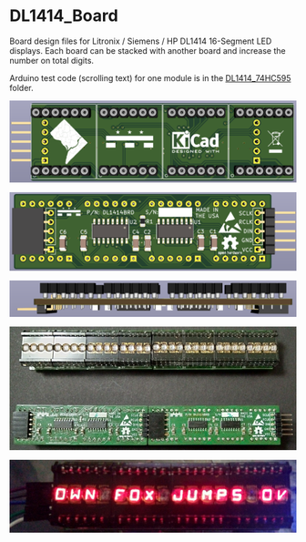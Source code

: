 # DL1414_Board
Board design files for Litronix / Siemens / HP DL1414 16-Segment LED displays.
Each board can be stacked with another board and increase the number on total digits.

Arduino test code (scrolling text) for one module is in the [DL1414_74HC595](https://github.com/dcelectr/DL1414_Board/blob/main/DL1414_74HC595/DL1414_74HC595.ino) folder.

![Image](https://github.com/dcelectr/DL1414_Board/blob/master/DL1414_FRONT.png)

![Image](https://github.com/dcelectr/DL1414_Board/blob/master/DL1414_BACK.png)

![Image](https://github.com/dcelectr/DL1414_Board/blob/master/DL1414_BOTTOM.png)

![Image](https://github.com/dcelectr/DL1414_Board/blob/master/DL1414_stacked.png)

![Image](https://github.com/dcelectr/DL1414_Board/blob/master/DL1414_ON.png)
